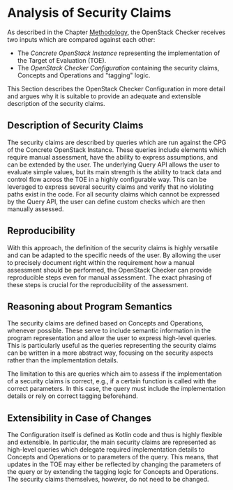 # Analysis of Security Claims

As described in the Chapter [Methodology](./methodology.md), the OpenStack Checker receives two inputs which are compared against each other:

* The *Concrete OpenStack Instance* representing the implementation of the Target of Evaluation (TOE).
* The *OpenStack Checker Configuration* containing the security claims, Concepts and Operations and "tagging" logic.

This Section describes the OpenStack Checker Configuration in more detail and argues why it is suitable to provide an adequate and extensible description of the security claims.

## Description of Security Claims

The security claims are described by queries which are run against the CPG of the Concrete OpenStack Instance.
These queries include elements which require manual assessment, have the ability to express assumptions, and can be extended by the user.
The underlying Query API allows the user to evaluate simple values, but its main strength is the ability to track data and control flow across the TOE in a highly configurable way.
This can be leveraged to express several security claims and verify that no violating paths exist in the code.
For all security claims which cannot be expressed by the Query API, the user can define custom checks which are then manually assessed.

## Reproducibility

With this approach, the definition of the security claims is highly versatile and can be adapted to the specific needs of the user.
By allowing the user to precisely document right within the requirement how a manual assessment should be performed, the OpenStack Checker can provide reproducible steps even for manual assessment.
The exact phrasing of these steps is crucial for the reproducibility of the assessment.


## Reasoning about Program Semantics

The security claims are defined based on Concepts and Operations, whenever possible.
These serve to include semantic information in the program representation and allow the user to express high-level queries.
This is particularly useful as the queries representing the security claims can be written in a more abstract way, focusing on the security aspects rather than the implementation details.

The limitation to this are queries which aim to assess if the implementation of a security claims is correct, e.g., if a certain function is called with the correct parameters.
In this case, the query must include the implementation details or rely on correct tagging beforehand.

## Extensibility in Case of Changes

The Configuration itself is defined as Kotlin code and thus is highly flexible and extensible.
In particular, the main security claims are represented as high-level queries which delegate required implementation details to Concepts and Operations or to parameters of the query.
This means, that updates in the TOE may either be reflected by changing the parameters of the query or by extending the tagging logic for Concepts and Operations.
The security claims themselves, however, do not need to be changed.
